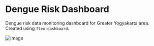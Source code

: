 # Dengue Risk Dashboard

Dengue risk data monitoring dashboard for Greater Yogyakarta area. Created using `flex-dashboard`.

![image](https://user-images.githubusercontent.com/60416865/130494034-ab8f010c-6f4e-4c72-9ea3-e7658a97071f.png)
